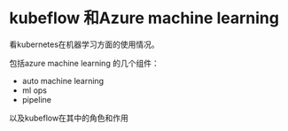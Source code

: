 # kubeflow 和Azure machine learning

看kubernetes在机器学习方面的使用情况。

包括azure machine learning 的几个组件：

* auto machine learning
* ml ops
* pipeline

以及kubeflow在其中的角色和作用



